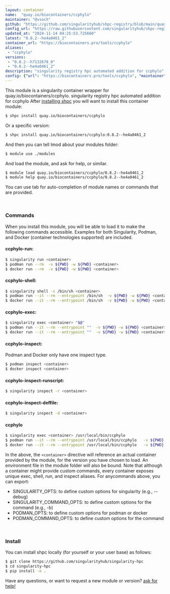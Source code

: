 ```yaml
---
layout: container
name:  "quay.io/biocontainers/ccphylo"
maintainer: "@vsoch"
github: "https://github.com/singularityhub/shpc-registry/blob/main/quay.io/biocontainers/ccphylo/container.yaml"
config_url: "https://raw.githubusercontent.com/singularityhub/shpc-registry/main/quay.io/biocontainers/ccphylo/container.yaml"
updated_at: "2024-11-14 04:25:53.725660"
latest: "0.8.2--he4a0461_2"
container_url: "https://biocontainers.pro/tools/ccphylo"
aliases:
 - "ccphylo"
versions:
 - "0.8.2--h7132678_0"
 - "0.8.2--he4a0461_2"
description: "singularity registry hpc automated addition for ccphylo"
config: {"url": "https://biocontainers.pro/tools/ccphylo", "maintainer": "@vsoch", "description": "singularity registry hpc automated addition for ccphylo", "latest": {"0.8.2--he4a0461_2": "sha256:5897aa4f51a05e620ac9ac66ff04d696142859dde3ead10f169a7ee620b24811"}, "tags": {"0.8.2--h7132678_0": "sha256:7b1fd511eed14e02f016ee231db7d3e2c8285dee061c0f094d3ff0d2a45eccae", "0.8.2--he4a0461_2": "sha256:5897aa4f51a05e620ac9ac66ff04d696142859dde3ead10f169a7ee620b24811"}, "docker": "quay.io/biocontainers/ccphylo", "aliases": {"ccphylo": "/usr/local/bin/ccphylo"}}
---
```


This module is a singularity container wrapper for quay.io/biocontainers/ccphylo.
singularity registry hpc automated addition for ccphylo
After [installing shpc](#install) you will want to install this container module:


```bash
$ shpc install quay.io/biocontainers/ccphylo
```

Or a specific version:

```bash
$ shpc install quay.io/biocontainers/ccphylo:0.8.2--he4a0461_2
```

And then you can tell lmod about your modules folder:

```bash
$ module use ./modules
```

And load the module, and ask for help, or similar.

```bash
$ module load quay.io/biocontainers/ccphylo/0.8.2--he4a0461_2
$ module help quay.io/biocontainers/ccphylo/0.8.2--he4a0461_2
```

You can use tab for auto-completion of module names or commands that are provided.

<br>

### Commands

When you install this module, you will be able to load it to make the following commands accessible.
Examples for both Singularity, Podman, and Docker (container technologies supported) are included.

#### ccphylo-run:

```bash
$ singularity run <container>
$ podman run --rm  -v ${PWD} -w ${PWD} <container>
$ docker run --rm  -v ${PWD} -w ${PWD} <container>
```

#### ccphylo-shell:

```bash
$ singularity shell -s /bin/sh <container>
$ podman run --it --rm --entrypoint /bin/sh  -v ${PWD} -w ${PWD} <container>
$ docker run --it --rm --entrypoint /bin/sh  -v ${PWD} -w ${PWD} <container>
```

#### ccphylo-exec:

```bash
$ singularity exec <container> "$@"
$ podman run --it --rm --entrypoint ""  -v ${PWD} -w ${PWD} <container> "$@"
$ docker run --it --rm --entrypoint ""  -v ${PWD} -w ${PWD} <container> "$@"
```

#### ccphylo-inspect:

Podman and Docker only have one inspect type.

```bash
$ podman inspect <container>
$ docker inspect <container>
```

#### ccphylo-inspect-runscript:

```bash
$ singularity inspect -r <container>
```

#### ccphylo-inspect-deffile:

```bash
$ singularity inspect -d <container>
```


#### ccphylo

```bash
$ singularity exec <container> /usr/local/bin/ccphylo
$ podman run --it --rm --entrypoint /usr/local/bin/ccphylo   -v ${PWD} -w ${PWD} <container> -c " $@"
$ docker run --it --rm --entrypoint /usr/local/bin/ccphylo   -v ${PWD} -w ${PWD} <container> -c " $@"
```



In the above, the `<container>` directive will reference an actual container provided
by the module, for the version you have chosen to load. An environment file in the
module folder will also be bound. Note that although a container
might provide custom commands, every container exposes unique exec, shell, run, and
inspect aliases. For anycommands above, you can export:

 - SINGULARITY_OPTS: to define custom options for singularity (e.g., --debug)
 - SINGULARITY_COMMAND_OPTS: to define custom options for the command (e.g., -b)
 - PODMAN_OPTS: to define custom options for podman or docker
 - PODMAN_COMMAND_OPTS: to define custom options for the command

<br>

### Install

You can install shpc locally (for yourself or your user base) as follows:

```bash
$ git clone https://github.com/singularityhub/singularity-hpc
$ cd singularity-hpc
$ pip install -e .
```

Have any questions, or want to request a new module or version? [ask for help!](https://github.com/singularityhub/singularity-hpc/issues)